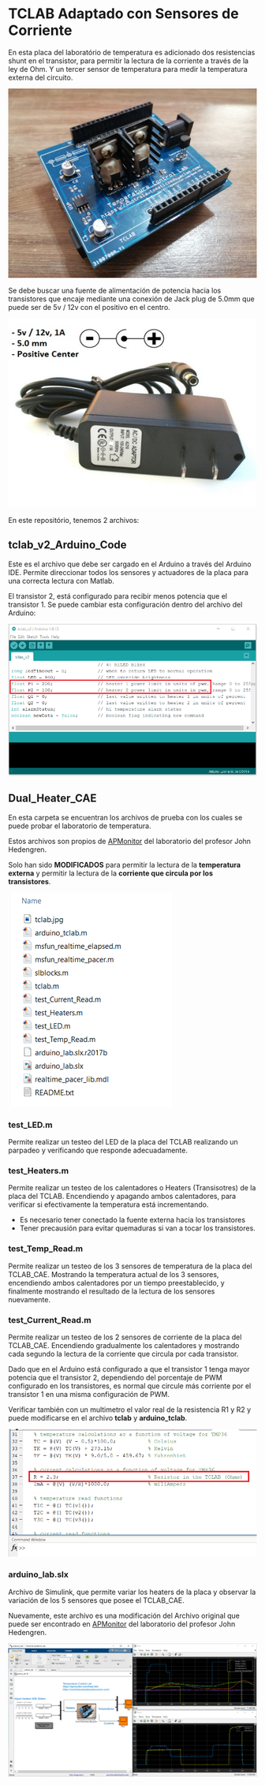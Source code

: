 # TCLAB Adaptado con Sensores de Corriente
En esta placa del laboratório de temperatura es adicionado dos resistencias shunt en el transistor, para permitir la lectura de la corriente a través de la ley de Ohm.  Y un tercer sensor de temperatura para medir la temperatura externa del circuito.

<img src="https://raw.githubusercontent.com/sergioacg/TCLAB_CAE/master/Dual_Heater_CAE/tclab.jpg" width="512" height="384">

Se debe buscar una fuente de alimentación de potencia hacia los transistores que encaje mediante una conexión de Jack plug de 5.0mm que puede ser de 5v / 12v con el positivo en el centro.

<img src="https://github.com/sergioacg/TCLAB_CAE/blob/master/plug_power.jpg?raw=true" width="512" height="384">

En este repositório, tenemos 2 archivos:

## tclab_v2_Arduino_Code
Este es el archivo que debe ser cargado en el Arduino a través del Arduino IDE. Permite direccionar todos los sensores y actuadores de la placa para una correcta lectura con Matlab.

El transistor 2, está configurado para recibir menos potencia que el transistor 1. Se puede cambiar esta configuración dentro del archivo del Arduino:

<img src="https://github.com/sergioacg/TCLAB_CAE/blob/master/Potencia.PNG?raw=true">

## Dual_Heater_CAE

En esta carpeta se encuentran los archivos de prueba con los cuales se puede probar el laboratorio de temperatura.

Estos archivos son propios de [APMonitor](http://apmonitor.com/pdc/index.php/Main/ArduinoTemperatureControl "APMonitor") del laboratorio del profesor John Hedengren.

Solo han sido **MODIFICADOS** para permitir la lectura de la **temperatura externa** y permitir la lectura de la **corriente que circula por los transistores**.

<img src="https://raw.githubusercontent.com/sergioacg/TCLAB_CAE/master/files.PNG">

### test_LED.m
Permite realizar un testeo del LED de la placa del TCLAB realizando un parpadeo y verificando que responde adecuadamente.

### test_Heaters.m
Permite realizar un testeo de los calentadores o Heaters (Transisotres) de la placa del TCLAB. Encendiendo y apagando ambos calentadores, para verificar si efectivamente la temperatura está  incrementando.

- Es necesario tener conectado la fuente externa hacia los transistores
- Tener precausión para evitar quemaduras si van a tocar los transistores.

### test_Temp_Read.m
Permite realizar un testeo de los 3 sensores de temperatura de la placa del TCLAB_CAE. Mostrando la temperatura actual de los 3 sensores, encendiendo ambos calentadores por un tiempo preestablecido, y finalmente mostrando el resultado de la lectura de los sensores nuevamente.

### test_Current_Read.m
Permite realizar un testeo de los 2 sensores de corriente de la placa del TCLAB_CAE. Encendiendo gradualmente los calentadores y mostrando cada segundo la lectura de la corriente que circula por cada transistor.

Dado que en el Arduino está configurado a que el transistor 1 tenga mayor potencia que el transistor 2, dependiendo del porcentaje de PWM configurado en los transistores, es normal que circule más corriente por el transistor 1 en una misma configuración de PWM.

Verificar también con un multimetro el valor real de la resistencia R1 y R2 y puede modificarse en el archivo **tclab** y **arduino_tclab**.

<img src="https://raw.githubusercontent.com/sergioacg/TCLAB_CAE/master/resistor.PNG">

### arduino_lab.slx
Archivo de Simulink, que permite variar los heaters de la placa y observar la variación de los 5 sensores que posee el TCLAB_CAE.

Nuevamente, este archivo es una modificación del Archivo original que puede ser encontrado en [APMonitor](http://apmonitor.com/pdc/index.php/Main/ArduinoTemperatureControl "APMonitor") del laboratorio del profesor John Hedengren.

<img src="https://raw.githubusercontent.com/sergioacg/TCLAB_CAE/master/simulink.PNG">

